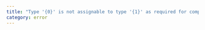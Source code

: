 ```yaml
---
title: "Type '{0}' is not assignable to type '{1}' as required for computed enum member values."
category: error
---
```

